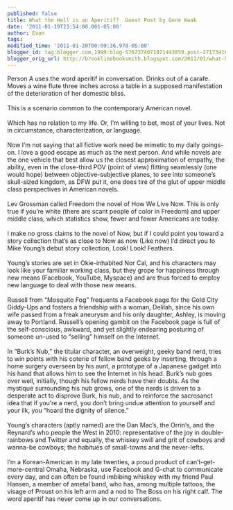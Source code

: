 ```yaml
---
published: false
title: What the Hell is an Aperitif?  Guest Post by Gene Kwak
date: '2011-01-19T23:54:00.001-05:00'
author: Evan
tags: 
modified_time: '2011-01-20T00:09:36.978-05:00'
blogger_id: tag:blogger.com,1999:blog-5767374071871443859.post-2717341068918494020
blogger_orig_url: http://brooklinebooksmith.blogspot.com/2011/01/what-hell-is-aperitif-guest-post-by.html
---
```


<div><span class="Apple-style-span"  ><span class="Apple-style-span">Person A uses the word aperitif in conversation. Drinks out of a carafe. Moves a wine </span>flute three inches across a table in a supposed manifestation of the deterioration of her domestic bliss.</span></div><div><span class="Apple-style-span"  ><br /></span></div><div><span class="Apple-style-span"  >This is a scenario common to the contemporary American novel.</span></div><div><span class="Apple-style-span"  ><br /></span></div><div><span class="Apple-style-span"  >Which has no relation to my life. Or, I’m willing to bet, most of your lives. Not in circumstance, characterization, or language.</span></div><div><span class="Apple-style-span"  ><br /></span></div><div><span class="Apple-style-span"  >Now I’m not saying that all fictive work need be mimetic to my daily goings-on. I love a good escape as much as the next person. And while novels are the one vehicle that best allow us the closest approximation of empathy, the ability, even in the close-third POV (point of view) flitting seamlessly (one would hope) between objective-subjective planes, to see into someone’s skull-sized kingdom, as DFW put it, one does tire of the glut of upper middle class perspectives in American novels.</span></div><div><span class="Apple-style-span"  ><br /></span></div><div><span class="Apple-style-span"  >Lev Grossman called Freedom the novel of How We Live Now. This is only true if you’re white (there are scant people of color in Freedom) and upper middle class, which statistics show, fewer and fewer Americans are today.</span></div><div><span class="Apple-style-span"  ><br /></span></div><div><span class="Apple-style-span"  >I make no gross claims to the novel of Now, but if I could point you toward a story collection that’s as close to Now as now (Like now) I’d direct you to Mike Young’s debut story collection, Look! Look! Feathers.</span></div><div><span class="Apple-style-span"  ><br /></span></div><div><span class="Apple-style-span"  >Young’s stories are set in Okie-inhabited Nor Cal, and his characters may look like your familiar working class, but they grope for happiness through new means (Facebook, YouTube, Myspace) and are thus forced to employ new language to deal with those new means.</span></div><div><span class="Apple-style-span"  ><br /></span></div><div><span class="Apple-style-span"  >Russell from “Mosquito Fog” frequents a Facebook page for the Gold City Giddy-Ups and fosters a friendship with a woman, Delilah, since his own wife passed from a freak aneurysm and his only daughter, Ashley, is moving away to Portland. Russell’s opening gambit on the Facebook page is full of the self-conscious, awkward, and yet slightly endearing posturing of someone un-used to “selling” himself on the Internet.</span></div><div><span class="Apple-style-span"  ><br /></span></div><div><span class="Apple-style-span"  >In “Burk’s Nub,” the titular character, an overweight, geeky band nerd, tries to win points with his coterie of fellow band geeks by inserting, through a home surgery overseen by his aunt, a prototype of a Japanese gadget into his hand that allows him to see the Internet in his head. Burk’s nub goes over well, initially, though his fellow nerds have their doubts. As the mystique surrounding his nub grows, one of the nerds is driven to a desperate act to disprove Burk, his nub, and to reinforce the sacrosanct idea that if you’re a nerd, you don’t bring undue attention to yourself and your ilk, you “hoard the dignity of silence.”</span></div><div><span class="Apple-style-span"  ><br /></span></div><div><span class="Apple-style-span"  >Young’s characters (aptly named) are the Dan Mac’s, the Orrin’s, and the Reynard’s who people the West in 2010: representative of the joy in double-rainbows and Twitter and equally, the whiskey swill and grit of cowboys and wanna-be cowboys; the habitués of small-towns and the never-lefts.</span></div><div><span class="Apple-style-span"  ><br /></span></div><div><span class="Apple-style-span"  >I’m a Korean-American in my late twenties, a proud product of can’t-get-more-central Omaha, Nebraska, use Facebook and G-chat to communicate every day, and can often be found imbibing whiskey with my friend Paul Hansen, a member of ametal band, who has, among multiple tattoos, the visage of Proust on his left arm and a nod to The Boss on his right calf. The word aperitif has never come up in our conversations.</span></div>